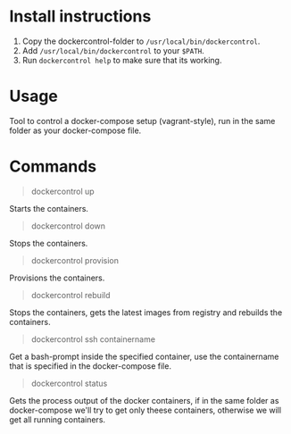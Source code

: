 # Install instructions
1. Copy the dockercontrol-folder to `/usr/local/bin/dockercontrol`.
2. Add `/usr/local/bin/dockercontrol` to your `$PATH`.
3. Run `dockercontrol help` to make sure that its working.

# Usage
Tool to control a docker-compose setup (vagrant-style), run in the same folder as your docker-compose file. 

# Commands

> dockercontrol up

Starts the containers.
 
> dockercontrol down

Stops the containers.

> dockercontrol provision

Provisions the containers.

> dockercontrol rebuild

Stops the containers, gets the latest images from registry and rebuilds the containers.

> dockercontrol ssh containername

Get a bash-prompt inside the specified container, use the containername that is specified in the docker-compose file.

> dockercontrol status

Gets the process output of the docker containers, if in the same folder as docker-compose we'll try to get only theese containers, otherwise we will get all running containers.
